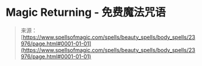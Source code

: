 <!--yml

category: 未分类

date: 2024-06-12 19:09:32

-->

# Magic Returning - 免费魔法咒语

> 来源：[https://www.spellsofmagic.com/spells/beauty_spells/body_spells/23976/page.html#0001-01-01](https://www.spellsofmagic.com/spells/beauty_spells/body_spells/23976/page.html#0001-01-01)
